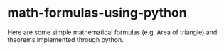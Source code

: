 # math-formulas-using-python
Here are some simple mathematical formulas (e.g. Area of triangle) and theorems implemented through python. 
